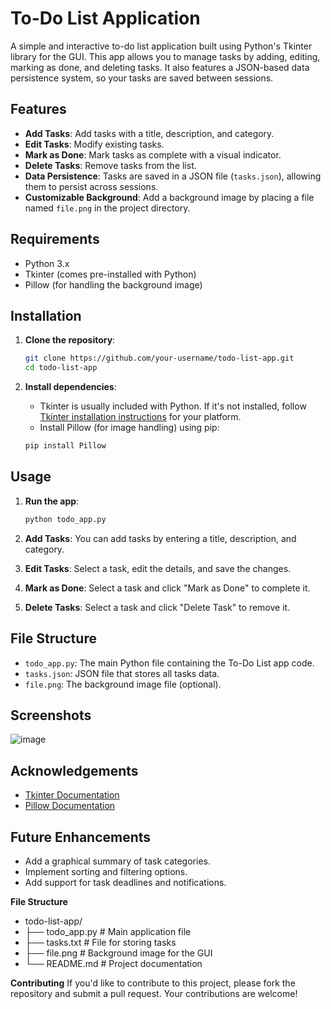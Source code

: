 # To-Do List Application

A simple and interactive to-do list application built using Python's Tkinter library for the GUI. This app allows you to manage tasks by adding, editing, marking as done, and deleting tasks. It also features a JSON-based data persistence system, so your tasks are saved between sessions.

## Features

- **Add Tasks**: Add tasks with a title, description, and category.
- **Edit Tasks**: Modify existing tasks.
- **Mark as Done**: Mark tasks as complete with a visual indicator.
- **Delete Tasks**: Remove tasks from the list.
- **Data Persistence**: Tasks are saved in a JSON file (`tasks.json`), allowing them to persist across sessions.
- **Customizable Background**: Add a background image by placing a file named `file.png` in the project directory.

## Requirements

- Python 3.x
- Tkinter (comes pre-installed with Python)
- Pillow (for handling the background image)

## Installation

1. **Clone the repository**:
    ```bash
    git clone https://github.com/your-username/todo-list-app.git
    cd todo-list-app
    ```

2. **Install dependencies**:
    - Tkinter is usually included with Python. If it's not installed, follow [Tkinter installation instructions](https://tkdocs.com/tutorial/install.html) for your platform.
    - Install Pillow (for image handling) using pip:
    ```bash
    pip install Pillow
    ```

## Usage

1. **Run the app**:
    ```bash
    python todo_app.py
    ```

2. **Add Tasks**: You can add tasks by entering a title, description, and category.
3. **Edit Tasks**: Select a task, edit the details, and save the changes.
4. **Mark as Done**: Select a task and click "Mark as Done" to complete it.
5. **Delete Tasks**: Select a task and click "Delete Task" to remove it.

## File Structure

- `todo_app.py`: The main Python file containing the To-Do List app code.
- `tasks.json`: JSON file that stores all tasks data.
- `file.png`: The background image file (optional).

## Screenshots

![image](https://github.com/user-attachments/assets/019636e5-a0f0-4ab1-92da-fa9ef8ae5c02)

## Acknowledgements

- [Tkinter Documentation](https://docs.python.org/3/library/tkinter.html)
- [Pillow Documentation](https://pillow.readthedocs.io/)

## Future Enhancements

- Add a graphical summary of task categories.
- Implement sorting and filtering options.
- Add support for task deadlines and notifications.

**File Structure**
- todo-list-app/
- ├── todo_app.py        # Main application file
- ├── tasks.txt          # File for storing tasks
- ├── file.png           # Background image for the GUI
- └── README.md          # Project documentation

**Contributing**
If you'd like to contribute to this project, please fork the repository and submit a pull request. Your contributions are welcome!



